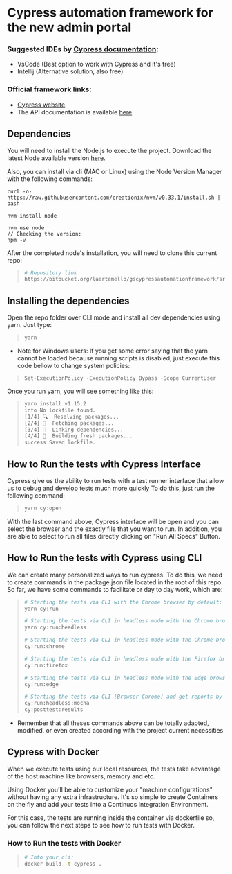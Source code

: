 # Cypress automation framework for the new admin portal

### Suggested IDEs by [Cypress documentation](https://docs.cypress.io/guides/tooling/IDE-integration.html#Extensions-amp-Plugins):
- VsCode (Best option to work with Cypress and it's free)
- Intellij (Alternative solution, also free)

### Official framework links:
- [Cypress website](https://www.cypress.io/).
- The API documentation is available [here](https://docs.cypress.io/api/api/table-of-contents.html). 

## Dependencies
You will need to install the Node.js to execute the project. 
Download the latest Node available version [here](https://nodejs.org/en/). 

Also, you can install via cli (MAC or Linux) using the Node Version Manager with the following commands:

 ```
 curl -o- https://raw.githubusercontent.com/creationix/nvm/v0.33.1/install.sh | bash

 nvm install node

 nvm use node
// Checking the version:
 npm -v
 ```

After the completed node's installation, you will need to clone this current repo:

> ```bash
> # Repository link
> https://bitbucket.org/laertemello/gscypressautomationframework/src/master/
> ```

## Installing the dependencies 
Open the repo folder over CLI mode and install all dev dependencies using yarn. Just type:
> ```bash
> yarn 
> ```

* Note for Windows users: If you get some error saying that the yarn cannot be loaded because running scripts is disabled, just execute this code bellow to change system policies:

> ```Set-ExecutionPolicy -ExecutionPolicy Bypass -Scope CurrentUser```

Once you run yarn, you will see something like this:
> ```bash
> yarn install v1.15.2
> info No lockfile found.
> [1/4] 🔍  Resolving packages...
> [2/4] 🚚  Fetching packages...
> [3/4] 🔗  Linking dependencies...
> [4/4] 🔨  Building fresh packages...
> success Saved lockfile.
> ```

## How to Run the tests with Cypress Interface

Cypress give us the ability to run tests with a test runner interface that allow us to debug and develop tests much more quickly
To do this, just run the following command: 

> ```bash
> yarn cy:open
> ```

With the last command above, Cypress interface will be open and you can select the browser and the exactly file that you want to run. In addition, you are able to select to run all files directly clicking on "Run All Specs" Button.

## How to Run the tests with Cypress using CLI
We can create many personalized ways to run cypress. To do this, we need to create commands in the package.json file located in the root of this repo. So far, we have some commands to facilitate or day to day work, which are:

> ```bash
> # Starting the tests via CLI with the Chrome browser by default:
> yarn cy:run
>
> # Starting the tests via CLI in headless mode with the Chrome browser by default:
> yarn cy:run:headless
>
> # Starting the tests via CLI in headless mode with the Chrome browser:
> cy:run:chrome
>
> # Starting the tests via CLI in headless mode with the Firefox browser:
> cy:run:firefox
>
> # Starting the tests via CLI in headless mode with the Edge browser:
> cy:run:edge
>
> # Starting the tests via CLI [Browser Chrome] and get reports by the end (run each command after the other):
> cy:run:headless:mocha
> cy:posttest:results
> ```

* Remember that all theses commands above can be totally adapted, modified, or even created according with the project current necessities

## Cypress with Docker
When we execute tests using our local resources, the tests take advantage of the host machine like browsers, memory and etc.

Using Docker you'll be able to customize your "machine configurations" without having any extra infrastructure. It's so simple to create Containers on the fly and add your tests into a Continuos Integration Environment.

For this case, the tests are running inside the container via dockerfile so, you can follow the next steps to see how to run tests with Docker.

### How to Run the tests with Docker
> ```bash
> # Into your cli:
> docker build -t cypress .
> ```